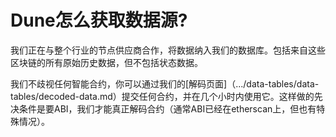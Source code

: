 # Dune怎么获取数据源?

我们正在与整个行业的节点供应商合作，将数据纳入我们的数据库。包括来自这些区块链的所有原始历史数据，但不包括状态数据。


我们不歧视任何智能合约，你可以通过我们的[解码页面]（.../data-tables/data-tables/decoded-data.md）提交任何合约，并在几个小时内使用它。这样做的先决条件是要ABI，我们才能真正解码合约（通常ABI已经在etherscan上，但也有特殊情况）。
